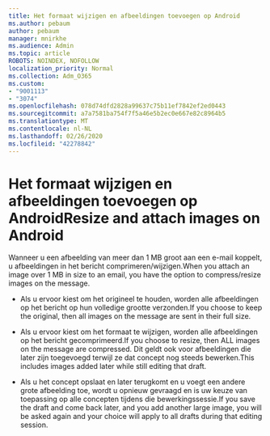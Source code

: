 ```yaml
---
title: Het formaat wijzigen en afbeeldingen toevoegen op Android
ms.author: pebaum
author: pebaum
manager: mnirkhe
ms.audience: Admin
ms.topic: article
ROBOTS: NOINDEX, NOFOLLOW
localization_priority: Normal
ms.collection: Adm_O365
ms.custom:
- "9001113"
- "3074"
ms.openlocfilehash: 078d74dfd2828a99637c75b11ef7842ef2ed0443
ms.sourcegitcommit: a7a7581ba754f7f5a46e5b2ec0e667e82c8964b5
ms.translationtype: MT
ms.contentlocale: nl-NL
ms.lasthandoff: 02/26/2020
ms.locfileid: "42278842"
---
```

# <a name="resize-and-attach-images-on-android"></a><span data-ttu-id="6054f-102">Het formaat wijzigen en afbeeldingen toevoegen op Android</span><span class="sxs-lookup"><span data-stu-id="6054f-102">Resize and attach images on Android</span></span>

<span data-ttu-id="6054f-103">Wanneer u een afbeelding van meer dan 1 MB groot aan een e-mail koppelt, u afbeeldingen in het bericht comprimeren/wijzigen.</span><span class="sxs-lookup"><span data-stu-id="6054f-103">When you attach an image over 1 MB in size to an email, you have the option to compress/resize images on the message.</span></span>
 
- <span data-ttu-id="6054f-104">Als u ervoor kiest om het origineel te houden, worden alle afbeeldingen op het bericht op hun volledige grootte verzonden.</span><span class="sxs-lookup"><span data-stu-id="6054f-104">If you choose to keep the original, then all images on the message are sent in their full size.</span></span>
 
- <span data-ttu-id="6054f-105">Als u ervoor kiest om het formaat te wijzigen, worden alle afbeeldingen op het bericht gecomprimeerd.</span><span class="sxs-lookup"><span data-stu-id="6054f-105">If you choose to resize, then ALL images on the message are compressed.</span></span>  <span data-ttu-id="6054f-106">Dit geldt ook voor afbeeldingen die later zijn toegevoegd terwijl ze dat concept nog steeds bewerken.</span><span class="sxs-lookup"><span data-stu-id="6054f-106">This includes images added later while still editing that draft.</span></span>
 
- <span data-ttu-id="6054f-107">Als u het concept opslaat en later terugkomt en u voegt een andere grote afbeelding toe, wordt u opnieuw gevraagd en is uw keuze van toepassing op alle concepten tijdens die bewerkingssessie.</span><span class="sxs-lookup"><span data-stu-id="6054f-107">If you save the draft and come back later, and you add another large image, you will be asked again and your choice will apply to all drafts during that editing session.</span></span>
 
